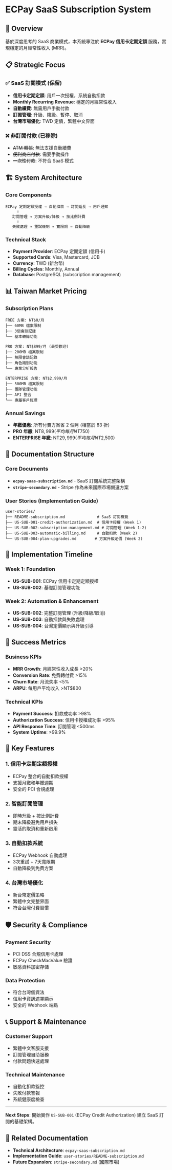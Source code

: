 # ECPay SaaS Subscription System

## 🎯 Overview

基於深度思考的 SaaS 商業模式，本系統專注於 **ECPay 信用卡定期定額** 服務，實現穩定的月經常性收入 (MRR)。

## 📋 Strategic Focus

### ✅ SaaS 訂閱模式 (保留)
- **信用卡定期定額**: 用戶一次授權，系統自動扣款
- **Monthly Recurring Revenue**: 穩定的月經常性收入
- **自動續費**: 無需用戶手動付款
- **訂閱管理**: 升級、降級、暫停、取消
- **台灣市場優化**: TWD 定價，繁體中文界面

### ❌ 非訂閱付款 (已移除)
- ~~ATM 轉帳~~: 無法支援自動續費
- ~~便利商店付款~~: 需要手動操作
- ~~一次性付款~~: 不符合 SaaS 模式

## 🏗️ System Architecture

### Core Components
```
ECPay 定期定額授權 → 自動扣款 → 訂閱延長 → 用戶通知
     ↓
   訂閱管理 → 方案升級/降級 → 按比例計費
     ↓
   失敗處理 → 重試機制 → 寬限期 → 自動降級
```

### Technical Stack
- **Payment Provider**: ECPay 定期定額 (信用卡)
- **Supported Cards**: Visa, Mastercard, JCB
- **Currency**: TWD (新台幣)
- **Billing Cycles**: Monthly, Annual
- **Database**: PostgreSQL (subscription management)

## 📊 Taiwan Market Pricing

### Subscription Plans
```
FREE 方案: NT$0/月
├── 60MB 檔案限制
├── 3個會談記錄
└── 基本轉錄功能

PRO 方案: NT$899/月 (最受歡迎)
├── 200MB 檔案限制
├── 無限會談記錄
├── 角色識別功能
└── 專業分析報告

ENTERPRISE 方案: NT$2,999/月
├── 500MB 檔案限制
├── 團隊管理功能
├── API 整合
└── 專屬客戶經理
```

### Annual Savings
- **年繳優惠**: 所有付費方案省 2 個月 (相當於 83 折)
- **PRO 年繳**: NT$8,999 (平均每月 NT$750)
- **ENTERPRISE 年繳**: NT$29,999 (平均每月 NT$2,500)

## 📁 Documentation Structure

### Core Documents
- **`ecpay-saas-subscription.md`** - SaaS 訂閱系統完整架構
- **`stripe-secondary.md`** - Stripe 作為未來國際市場備選方案

### User Stories (Implementation Guide)
```
user-stories/
├── README-subscription.md              # SaaS 訂閱概覽
├── US-SUB-001-credit-authorization.md  # 信用卡授權 (Week 1)
├── US-SUB-002-subscription-management.md # 訂閱管理 (Week 1-2)
├── US-SUB-003-automatic-billing.md     # 自動扣款 (Week 2)
└── US-SUB-004-plan-upgrades.md        # 方案升級定價 (Week 2)
```

## 🚀 Implementation Timeline

### Week 1: Foundation
- **US-SUB-001**: ECPay 信用卡定期定額授權
- **US-SUB-002**: 基礎訂閱管理功能

### Week 2: Automation & Enhancement  
- **US-SUB-002**: 完整訂閱管理 (升級/降級/取消)
- **US-SUB-003**: 自動扣款與失敗處理
- **US-SUB-004**: 台灣定價顯示與升級引導

## 🎯 Success Metrics

### Business KPIs
- **MRR Growth**: 月經常性收入成長 >20%
- **Conversion Rate**: 免費轉付費 >15%
- **Churn Rate**: 月流失率 <5%
- **ARPU**: 每用戶平均收入 >NT$800

### Technical KPIs
- **Payment Success**: 扣款成功率 >98%
- **Authorization Success**: 信用卡授權成功率 >95%
- **API Response Time**: 訂閱管理 <500ms
- **System Uptime**: >99.9%

## 🔧 Key Features

### 1. 信用卡定期定額授權
- ECPay 整合的自動扣款授權
- 支援月繳和年繳週期
- 安全的 PCI 合規處理

### 2. 智能訂閱管理
- 即時升級 + 按比例計費
- 期末降級避免用戶損失
- 靈活的取消和重新啟用

### 3. 自動扣款系統
- ECPay Webhook 自動處理
- 3次重試 + 7天寬限期
- 自動降級到免費方案

### 4. 台灣市場優化
- 新台幣定價策略
- 繁體中文完整界面
- 符合台灣付費習慣

## 🛡️ Security & Compliance

### Payment Security
- PCI DSS 合規信用卡處理
- ECPay CheckMacValue 驗證
- 敏感資料加密存儲

### Data Protection
- 符合台灣個資法
- 信用卡資訊遮罩顯示
- 安全的 Webhook 端點

## 📞 Support & Maintenance

### Customer Support
- 繁體中文客服支援
- 訂閱管理自助服務
- 付款問題快速處理

### Technical Maintenance
- 自動化扣款監控
- 失敗付款警報
- 系統健康度檢查

---

**Next Steps**: 開始實作 `US-SUB-001` (ECPay Credit Authorization) 建立 SaaS 訂閱的基礎架構。

## 🔗 Related Documentation

- **Technical Architecture**: `ecpay-saas-subscription.md`
- **Implementation Guide**: `user-stories/README-subscription.md`
- **Future Expansion**: `stripe-secondary.md` (國際市場)